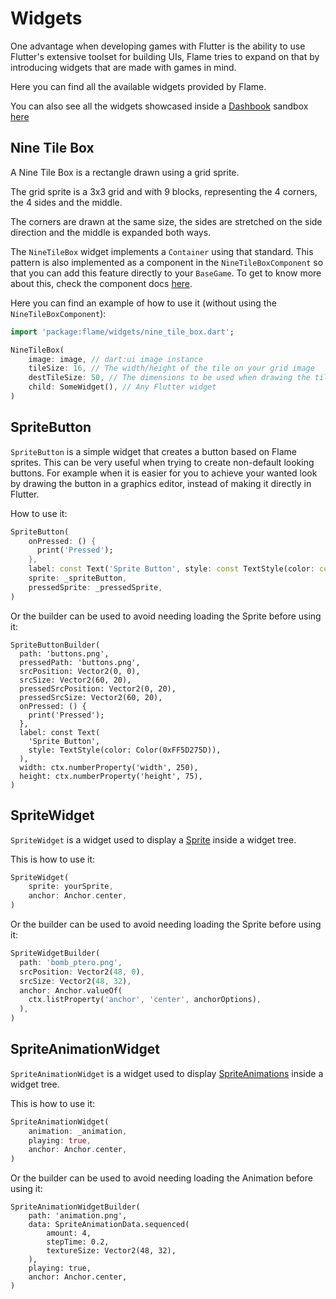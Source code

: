 # Widgets

One advantage when developing games with Flutter is the ability to use Flutter's extensive toolset
for building UIs, Flame tries to expand on that by introducing widgets that are made with games in
mind.

Here you can find all the available widgets provided by Flame.

You can also see all the widgets showcased inside a
[Dashbook](https://github.com/erickzanardo/dashbook) sandbox
[here](https://github.com/flame-engine/flame/tree/main/examples/lib/stories/widgets)

## Nine Tile Box

A Nine Tile Box is a rectangle drawn using a grid sprite.

The grid sprite is a 3x3 grid and with 9 blocks, representing the 4 corners, the 4 sides and the
middle.

The corners are drawn at the same size, the sides are stretched on the side direction and the middle
is expanded both ways.

The `NineTileBox` widget implements a `Container` using that standard. This pattern is also
implemented as a component in the `NineTileBoxComponent` so that you can add this feature directly
to your `BaseGame`. To get to know more about this, check the component docs
[here](components.md#nine-tile-box-component).

Here you can find an example of how to use it (without using the `NineTileBoxComponent`):

```dart
import 'package:flame/widgets/nine_tile_box.dart';

NineTileBox(
    image: image, // dart:ui image instance
    tileSize: 16, // The width/height of the tile on your grid image
    destTileSize: 50, // The dimensions to be used when drawing the tile on the canvas
    child: SomeWidget(), // Any Flutter widget
)
```

## SpriteButton

`SpriteButton` is a simple widget that creates a button based on Flame sprites. This can be very
useful when trying to create non-default looking buttons. For example when it is easier for you to
achieve your wanted look by drawing the button in a graphics editor, instead of making it directly
in Flutter.

How to use it:

```dart
SpriteButton(
    onPressed: () {
      print('Pressed');
    },
    label: const Text('Sprite Button', style: const TextStyle(color: const Color(0xFF5D275D))),
    sprite: _spriteButton,
    pressedSprite: _pressedSprite,
)
```

Or the builder can be used to avoid needing loading the Sprite before using it:

```
SpriteButtonBuilder(
  path: 'buttons.png',
  pressedPath: 'buttons.png',
  srcPosition: Vector2(0, 0),
  srcSize: Vector2(60, 20),
  pressedSrcPosition: Vector2(0, 20),
  pressedSrcSize: Vector2(60, 20),
  onPressed: () {
    print('Pressed');
  },
  label: const Text(
    'Sprite Button',
    style: TextStyle(color: Color(0xFF5D275D)),
  ),
  width: ctx.numberProperty('width', 250),
  height: ctx.numberProperty('height', 75),
)
```

## SpriteWidget

`SpriteWidget` is a widget used to display a [Sprite](images.md#sprite) inside a widget
tree.

This is how to use it:

```dart
SpriteWidget(
    sprite: yourSprite,
    anchor: Anchor.center,
)
```

Or the builder can be used to avoid needing loading the Sprite before using it:

```dart
SpriteWidgetBuilder(
  path: 'bomb_ptero.png',
  srcPosition: Vector2(48, 0),
  srcSize: Vector2(48, 32),
  anchor: Anchor.valueOf(
    ctx.listProperty('anchor', 'center', anchorOptions),
  ),
)
```

## SpriteAnimationWidget

`SpriteAnimationWidget` is a widget used to display [SpriteAnimations](images.md#animation) inside
a widget tree.

This is how to use it:

```dart
SpriteAnimationWidget(
    animation: _animation,
    playing: true,
    anchor: Anchor.center,
)
```

Or the builder can be used to avoid needing loading the Animation before using it:

```
SpriteAnimationWidgetBuilder(
    path: 'animation.png',
    data: SpriteAnimationData.sequenced(
        amount: 4,
        stepTime: 0.2,
        textureSize: Vector2(48, 32),
    ),
    playing: true,
    anchor: Anchor.center,
)
```
